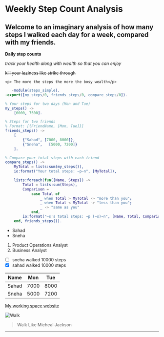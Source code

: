 # Weekly Step Count Analysis

##  Welcome to an imaginary analysis of how many steps I walked each day for a week, compared with my friends.

**Daily step counts**

*track your health along with wealth so that you can enjoy*

~~kill your laziness like strike through~~

`<p> The more the steps the more the bosy wealth</p>`

```erlang
   -module(steps_simple).
-export([my_steps/0, friends_steps/0, compare_steps/0]).

% Your steps for two days (Mon and Tue)
my_steps() ->
    [6000, 7500].

% Steps for two friends
% Format: [{FriendName, [Mon, Tue]}]
friends_steps() ->
    [
        {"Sahad", [7000, 8000]},
        {"Sneha",   [5000, 7200]}
    ].

% Compare your total steps with each friend
compare_steps() ->
    MyTotal = lists:sum(my_steps()),
    io:format("Your total steps: ~p~n", [MyTotal]),

    lists:foreach(fun({Name, Steps}) ->
        Total = lists:sum(Steps),
        Comparison =
            case Total of
                _ when Total > MyTotal -> "more than you";
                _ when Total < MyTotal -> "less than you";
                _ -> "same as you"
            end,
        io:format("~s's total steps: ~p (~s)~n", [Name, Total, Comparison])
    end, friends_steps()).
```

* Sahad
* Sneha

1. Product Operations Analyst
1. Business Analyst


* [ ] sneha walked 10000 steps
* [x] sahad walked 10000 steps

| Name        | Mon     | Tue    |
| ------      | ---------   | ------ |
|Sahad | 7000 | 8000 |
|Sneha | 5000 | 7200 |

[My working space website](https://xylem.binalyto.com/app/home)

![Walk](https://www.citypng.com/photo/25085/hd-mickey-mouse-walking-cartoon-character-png)

> Walk Like Micheal Jackson

<!-- This is done by Me -->

___